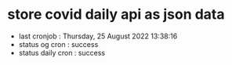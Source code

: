 # store covid daily api as json data

- last cronjob : Thursday, 25 August 2022 13:38:16
- status og cron : success
- status daily cron : success
      
      